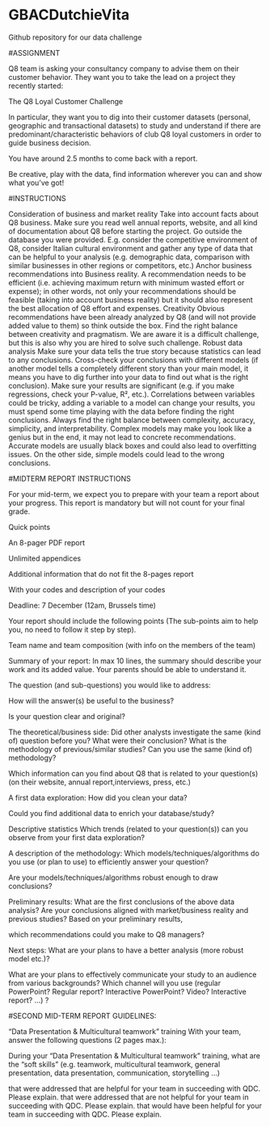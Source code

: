 # GBACDutchieVita
Github repository for our data challenge

#ASSIGNMENT

Q8 team is asking your consultancy company to advise them on their customer behavior. They want you to take the lead on a project they recently started:

The Q8 Loyal Customer Challenge

In particular, they want you to dig into their customer datasets (personal, geographic and transactional datasets) to study and understand if there are predominant/characteristic behaviors of club Q8 loyal customers in order to guide business decision.

You have around 2.5 months to come back with a report.

Be creative, play with the data, find information wherever you can and show what you’ve got!


#INSTRUCTIONS

Consideration of business and market reality 
Take into account facts about Q8 business. Make sure you read well annual reports, website, and all kind of documentation about Q8 before starting the project. 
Go outside the database you were provided. E.g. consider the competitive environment of Q8, consider Italian cultural environment and gather any type of data that can be helpful to your analysis (e.g. demographic data, comparison with similar businesses in other regions or competitors, etc.)
Anchor business recommendations into Business reality. A recommendation needs to be efficient (i.e. achieving maximum return with minimum wasted effort or expense); in other words, not only your recommendations should be feasible (taking into account business reality) but it should also represent the best allocation of Q8 effort and expenses.
Creativity
Obvious recommendations have been already analyzed by Q8 (and will not provide added value to them) so think outside the box. 
Find the right balance between creativity and pragmatism. We are aware it is a difficult challenge, but this is also why you are hired to solve such challenge.
Robust data analysis 
Make sure your data tells the true story because statistics can lead to any conclusions. 
Cross-check your conclusions with different models (if another model tells a completely different story than your main model, it means you have to dig further into your data to find out what is the right conclusion). 
Make sure your results are significant (e.g. if you make regressions, check your P-value, R², etc.). 
Correlations between variables could be tricky, adding a variable to a model can change your results, you must spend some time playing with the data before finding the right conclusions.
Always find the right balance between complexity, accuracy, simplicity, and interpretability. 
Complex models may make you look like a genius but in the end, it may not lead to concrete recommendations.
Accurate models are usually black boxes and could also lead to overfitting issues.
On the other side, simple models could lead to the wrong conclusions.



#MIDTERM REPORT INSTRUCTIONS

For your mid-term, we expect you to prepare with your team a report about your progress. This report is mandatory but will not count for your final grade. 

Quick points

 An 8-pager PDF report

Unlimited appendices

Additional information that do not fit the 8-pages report

With your codes and description of your codes 

Deadline: 7 December (12am, Brussels time)



Your report should include the following points (The sub-points aim to help you, no need to follow it step by step).

Team name and team composition (with info on the members of the team) 

Summary of your report: In max 10 lines, the summary should describe your work and its added value. Your parents should be able to understand it.

The question (and sub-questions) you would like to address: 

How will the answer(s) be useful to the business? 

Is your question clear and original? 

The theoretical/business side: Did other analysts investigate the same (kind of) question before you? What were their conclusion?  What is the methodology of previous/similar studies? 
Can you use the same (kind of) methodology? 

Which information can you find about Q8 that is related to your question(s) (on their website, annual report,interviews, press, etc.) 

A first data exploration: How did you clean your data? 

Could you find additional data to enrich your database/study? 

Descriptive statistics Which trends (related to your question(s)) can you observe from your first data exploration? 

A description of the methodology: Which models/techniques/algorithms do you use (or plan to use) to efficiently answer your question? 

Are your models/techniques/algorithms robust enough to draw conclusions? 

Preliminary results: What are the first conclusions of the above data analysis? Are your conclusions aligned with market/business reality and previous studies?  Based on your preliminary results, 

which recommendations could you make to Q8 managers?

Next steps: What are your plans to have a better analysis (more robust model etc.)? 

What are your plans to effectively communicate your study to an audience from various backgrounds? Which channel will you use (regular PowerPoint? Regular report? Interactive PowerPoint? Video? Interactive report? ...) ?



#SECOND MID-TERM REPORT GUIDELINES:

“Data Presentation & Multicultural teamwork” training
With your team, answer the following questions (2 pages max.): 

During your “Data Presentation & Multicultural teamwork” training, what are the “soft skills” (e.g. teamwork, multicultural teamwork, general presentation, data presentation, communication, storytelling …) 

that were addressed that are helpful for your team in succeeding with QDC. Please explain.
that were addressed that are not helpful for your team in succeeding with QDC. Please explain.
that would have been helpful for your team in succeeding with QDC. Please explain.
